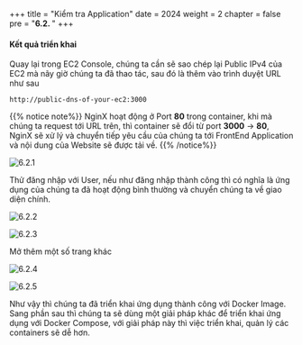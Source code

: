 +++
title = "Kiểm tra Application"
date = 2024
weight = 2
chapter = false
pre = "<b>6.2. </b>"
+++

#### Kết quả triển khai

Quay lại trong EC2 Console, chúng ta cần sẽ sao chép lại Public IPv4 của EC2 mà nãy giờ chúng ta đã thao tác, sau đó là thêm vào trình duyệt URL như sau

```
http://public-dns-of-your-ec2:3000
```

{{% notice note%}}
NginX hoạt động ở Port **80** trong container, khi mà chúng ta request tới URL trên, thì container sẽ đổi từ port **3000** -> **80**, NginX sẽ xử lý và chuyển tiếp yêu cầu của chúng ta tới FrontEnd Application và nội dung của Website sẽ được tải về.
{{% /notice%}}

![6.2.1](/images/6-docker-image/6.2.1.png)

Thử đăng nhập với User, nếu như đăng nhập thành công thì có nghĩa là ứng dụng của chúng ta đã hoạt động bình thường và chuyển chúng ta về giao diện chính.

![6.2.2](/images/6-docker-image/6.2.2.png)

![6.2.3](/images/6-docker-image/6.2.3.png)

Mở thêm một số trang khác

![6.2.4](/images/6-docker-image/6.2.4.png)

![6.2.5](/images/6-docker-image/6.2.5.png)

Như vậy thì chúng ta đã triển khai ứng dụng thành công với Docker Image. Sang phần sau thì chúng ta sẽ dùng một giải pháp khác để triển khai ứng dụng với Docker Compose, với giải pháp này thì việc triển khai, quản lý các containers sẽ dễ hơn.
